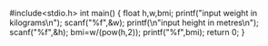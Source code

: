 #include<stdio.h>
int main()
{
     float h,w,bmi;
     printf("input weight in kilograms\n");
     scanf("%f",&w);
     printf(\n"input height in metres\n");
     scanf("%f",&h);
     bmi=w/(pow(h,2));
     printf("%f",bmi);
     return 0;
}
